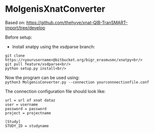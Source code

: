 # MolgenisXnatConverter
Based on: https://github.com/thehyve/xnat-QIB-TranSMART-import/tree/develop

Before setup:
- Install xnatpy using the xsdparse branch:
```
git clone https://<yourusername>@bitbucket.org/bigr_erasmusmc/xnatpy<br/>
git pull feature/xsdparse<br/>
python setup.py install<br/>
```
Now the program can be used using: <br/>
`python3 MolgenisConverter.py --connection yourconnnectionfile.conf`

The connection configuration file should look like:

```[Connection]
url = url of xnat dataz
user = username
password = password
project = projectname

[Study]
STUDY_ID = studyname
```